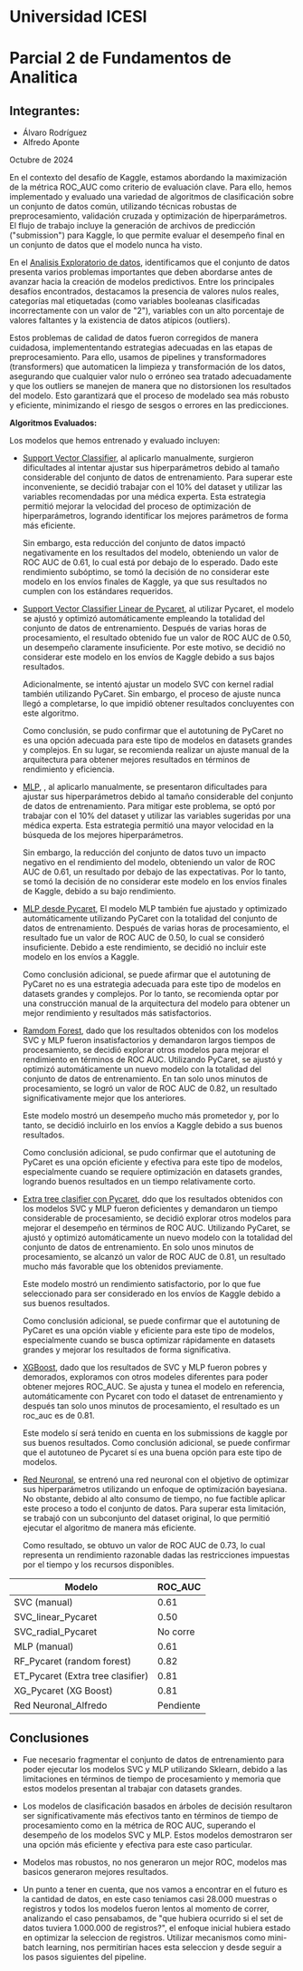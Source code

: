 # Universidad ICESI  
# **Parcial 2 de Fundamentos de Analitica**

## Integrantes:
- Álvaro Rodríguez  
- Alfredo Aponte  

Octubre de 2024


En el contexto del desafío de Kaggle, estamos abordando la maximización de la métrica ROC_AUC como criterio de evaluación clave. Para ello, hemos implementado y evaluado una variedad de algoritmos de clasificación sobre un conjunto de datos común, utilizando técnicas robustas de preprocesamiento, validación cruzada y optimización de hiperparámetros. El flujo de trabajo incluye la generación de archivos de predicción ("submission") para Kaggle, lo que permite evaluar el desempeño final en un conjunto de datos que el modelo nunca ha visto.



En el [Analisis Exploratorio de datos](/01_EDA/01_Compresion%20y%20analisis%20de%20los%20datos.ipynb), identificamos que el conjunto de datos presenta varios problemas importantes que deben abordarse antes de avanzar hacia la creación de modelos predictivos. Entre los principales desafíos encontrados, destacamos la presencia de valores nulos reales, categorías mal etiquetadas (como variables booleanas clasificadas incorrectamente con un valor de "2"), variables con un alto porcentaje de valores faltantes y la existencia de datos atípicos (outliers).

Estos problemas de calidad de datos fueron corregidos de manera cuidadosa, implemententando estrategias adecuadas en las etapas de preprocesamiento. Para ello, usamos de pipelines y transformadores (transformers) que automaticen la limpieza y transformación de los datos, asegurando que cualquier valor nulo o erróneo sea tratado adecuadamente y que los outliers se manejen de manera que no distorsionen los resultados del modelo. Esto garantizará que el proceso de modelado sea más robusto y eficiente, minimizando el riesgo de sesgos o errores en las predicciones.


**Algoritmos Evaluados:**

Los modelos que hemos entrenado y evaluado incluyen:

- [Support Vector Classifier](/SVC.ipynb), al aplicarlo manualmente, surgieron dificultades al intentar ajustar sus hiperparámetros debido al tamaño considerable del conjunto de datos de entrenamiento. Para superar este inconveniente, se decidió trabajar con el 10% del dataset y utilizar las variables recomendadas por una médica experta. Esta estrategia permitió mejorar la velocidad del proceso de optimización de hiperparámetros, logrando identificar los mejores parámetros de forma más eficiente.

    Sin embargo, esta reducción del conjunto de datos impactó negativamente en los resultados del modelo, obteniendo un valor de ROC AUC de 0.61, lo cual está por debajo de lo esperado. Dado este rendimiento subóptimo, se tomó la decisión de no considerar este modelo en los envíos finales de Kaggle, ya que sus resultados no cumplen con los estándares requeridos.

- [Support Vector Classifier Linear de Pycaret](/03_SVC_linear_pycaret/), al utilizar Pycaret, el modelo se ajustó y optimizó automáticamente empleando la totalidad del conjunto de datos de entrenamiento. Después de varias horas de procesamiento, el resultado obtenido fue un valor de ROC AUC de 0.50, un desempeño claramente insuficiente. Por este motivo, se decidió no considerar este modelo en los envíos de Kaggle debido a sus bajos resultados.

    Adicionalmente, se intentó ajustar un modelo SVC con kernel radial también utilizando PyCaret. Sin embargo, el proceso de ajuste nunca llegó a completarse, lo que impidió obtener resultados concluyentes con este algoritmo.

    Como conclusión, se pudo confirmar que el autotuning de PyCaret no es una opción adecuada para este tipo de modelos en datasets grandes y complejos. En su lugar, se recomienda realizar un ajuste manual de la arquitectura para obtener mejores resultados en términos de rendimiento y eficiencia.

- [MLP](/05_tutoria-1-af-ii-2024-ii-svc.ipynb), , al aplicarlo manualmente, se presentaron dificultades para ajustar sus hiperparámetros debido al tamaño considerable del conjunto de datos de entrenamiento. Para mitigar este problema, se optó por trabajar con el 10% del dataset y utilizar las variables sugeridas por una médica experta. Esta estrategia permitió una mayor velocidad en la búsqueda de los mejores hiperparámetros.

    Sin embargo, la reducción del conjunto de datos tuvo un impacto negativo en el rendimiento del modelo, obteniendo un valor de ROC AUC de 0.61, un resultado por debajo de las expectativas. Por lo tanto, se tomó la decisión de no considerar este modelo en los envíos finales de Kaggle, debido a su bajo rendimiento.

- [MLP desde Pycaret](/06_MLP_pycaret/06_MLP_pycaret.ipynb), El modelo MLP también fue ajustado y optimizado automáticamente utilizando PyCaret con la totalidad del conjunto de datos de entrenamiento. Después de varias horas de procesamiento, el resultado fue un valor de ROC AUC de 0.50, lo cual se consideró insuficiente. Debido a este rendimiento, se decidió no incluir este modelo en los envíos a Kaggle.

    Como conclusión adicional, se puede afirmar que el autotuning de PyCaret no es una estrategia adecuada para este tipo de modelos en datasets grandes y complejos. Por lo tanto, se recomienda optar por una construcción manual de la arquitectura del modelo para obtener un mejor rendimiento y resultados más satisfactorios.

- [Ramdom Forest](/07_RF/07_RF_Pycaret.ipynb), dado que los resultados obtenidos con los modelos SVC y MLP fueron insatisfactorios y demandaron largos tiempos de procesamiento, se decidió explorar otros modelos para mejorar el rendimiento en términos de ROC AUC. Utilizando PyCaret, se ajustó y optimizó automáticamente un nuevo modelo con la totalidad del conjunto de datos de entrenamiento. En tan solo unos minutos de procesamiento, se logró un valor de ROC AUC de 0.82, un resultado significativamente mejor que los anteriores.

    Este modelo mostró un desempeño mucho más prometedor y, por lo tanto, se decidió incluirlo en los envíos a Kaggle debido a sus buenos resultados.

    Como conclusión adicional, se pudo confirmar que el autotuning de PyCaret es una opción eficiente y efectiva para este tipo de modelos, especialmente cuando se requiere optimización en datasets grandes, logrando buenos resultados en un tiempo relativamente corto.

- [Extra tree clasifier con Pycaret](/08_et/08_ET_Pycaret.ipynb), ddo que los resultados obtenidos con los modelos SVC y MLP fueron deficientes y demandaron un tiempo considerable de procesamiento, se decidió explorar otros modelos para mejorar el desempeño en términos de ROC AUC. Utilizando PyCaret, se ajustó y optimizó automáticamente un nuevo modelo con la totalidad del conjunto de datos de entrenamiento. En solo unos minutos de procesamiento, se alcanzó un valor de ROC AUC de 0.81, un resultado mucho más favorable que los obtenidos previamente.

    Este modelo mostró un rendimiento satisfactorio, por lo que fue seleccionado para ser considerado en los envíos de Kaggle debido a sus buenos resultados.

    Como conclusión adicional, se puede confirmar que el autotuning de PyCaret es una opción viable y eficiente para este tipo de modelos, especialmente cuando se busca optimizar rápidamente en datasets grandes y mejorar los resultados de forma significativa.

- [XGBoost](/09_XG/09_XG_Pycaret.ipynb), dado que los resultados de SVC y MLP fueron pobres y demorados, exploramos con otros modeles diferentes para poder obtener mejores ROC_AUC.  Se ajusta y tunea el modelo en referencia, automáticamente con Pycaret con todo el dataset de entrenamiento y después tan solo unos minutos de procesamiento, el resultado es un roc_auc es de 0.81.  

    Este modelo sí será tenido en cuenta en los submissions de kaggle por sus buenos resultados.  Como conclusión adicional, se puede confirmar que el autotuneo de Pycaret sí  es una buena opción para este tipo de modelos.

- [Red Neuronal](/Red%20Neuronal.ipynb), se entrenó una red neuronal con el objetivo de optimizar sus hiperparámetros utilizando un enfoque de optimización bayesiana. No obstante, debido al alto consumo de tiempo, no fue factible aplicar este proceso a todo el conjunto de datos. Para superar esta limitación, se trabajó con un subconjunto del dataset original, lo que permitió ejecutar el algoritmo de manera más eficiente.

    Como resultado, se obtuvo un valor de ROC AUC de 0.73, lo cual representa un rendimiento razonable dadas las restricciones impuestas por el tiempo y los recursos disponibles.

Modelo|	ROC_AUC
------|-------------------------------------
|SVC (manual)|	0.61|
|SVC_linear_Pycaret|	0.50|
|SVC_radial_Pycaret|	No corre|
|MLP (manual)|	0.61|
|RF_Pycaret (random forest)|	0.82|
|ET_Pycaret (Extra tree clasifier)|	0.81|
|XG_Pycaret (XG Boost) |	0.81|
|Red Neuronal_Alfredo |	Pendiente|

## **Conclusiones**

- Fue necesario fragmentar el conjunto de datos de entrenamiento para poder ejecutar los modelos SVC y MLP utilizando Sklearn, debido a las limitaciones en términos de tiempo de procesamiento y memoria que estos modelos presentan al trabajar con datasets grandes.

- Los modelos de clasificación basados en árboles de decisión resultaron ser significativamente más efectivos tanto en términos de tiempo de procesamiento como en la métrica de ROC AUC, superando el desempeño de los modelos SVC y MLP. Estos modelos demostraron ser una opción más eficiente y efectiva para este caso particular.

- Modelos mas robustos, no nos generaron un mejor ROC, modelos mas basicos generaron mejores resultados.

- Un punto a tener en cuenta, que nos vamos a encontrar en el futuro es la cantidad de datos, en este caso teniamos casi 28.000 muestras o registros y todos los modelos fueron lentos al momento de correr, analizando el caso pensabamos, de "que hubiera ocurrido si el set de datos tuviera 1.000.000 de registros?", el enfoque inicial hubiera estado en optimizar la seleccion de registros. Utilizar mecanismos como mini-batch learning, nos permitirían haces esta seleccion y desde seguir a los pasos siguientes del pipeline.

